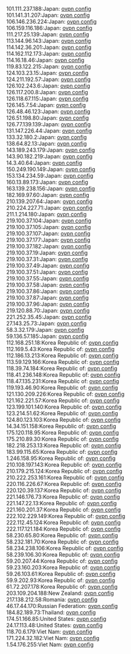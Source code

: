 101.111.237.188:Japan: [ovpn config](vpn/101_111_237_188.ovpn)  
101.141.31.207:Japan: [ovpn config](vpn/101_141_31_207.ovpn)  
106.146.236.224:Japan: [ovpn config](vpn/106_146_236_224.ovpn)  
106.159.116.186:Japan: [ovpn config](vpn/106_159_116_186.ovpn)  
111.217.25.139:Japan: [ovpn config](vpn/111_217_25_139.ovpn)  
113.144.96.143:Japan: [ovpn config](vpn/113_144_96_143.ovpn)  
114.142.36.201:Japan: [ovpn config](vpn/114_142_36_201.ovpn)  
114.162.112.173:Japan: [ovpn config](vpn/114_162_112_173.ovpn)  
114.16.18.46:Japan: [ovpn config](vpn/114_16_18_46.ovpn)  
119.83.122.215:Japan: [ovpn config](vpn/119_83_122_215.ovpn)  
124.103.23.15:Japan: [ovpn config](vpn/124_103_23_15.ovpn)  
124.211.192.57:Japan: [ovpn config](vpn/124_211_192_57.ovpn)  
126.102.243.6:Japan: [ovpn config](vpn/126_102_243_6.ovpn)  
126.117.200.8:Japan: [ovpn config](vpn/126_117_200_8.ovpn)  
126.118.67.115:Japan: [ovpn config](vpn/126_118_67_115.ovpn)  
126.145.7.54:Japan: [ovpn config](vpn/126_145_7_54.ovpn)  
126.48.46.123:Japan: [ovpn config](vpn/126_48_46_123.ovpn)  
126.51.198.80:Japan: [ovpn config](vpn/126_51_198_80.ovpn)  
126.77.139.139:Japan: [ovpn config](vpn/126_77_139_139.ovpn)  
131.147.226.44:Japan: [ovpn config](vpn/131_147_226_44.ovpn)  
133.32.180.2:Japan: [ovpn config](vpn/133_32_180_2.ovpn)  
138.64.82.13:Japan: [ovpn config](vpn/138_64_82_13.ovpn)  
143.189.243.179:Japan: [ovpn config](vpn/143_189_243_179.ovpn)  
143.90.182.219:Japan: [ovpn config](vpn/143_90_182_219.ovpn)  
14.3.40.64:Japan: [ovpn config](vpn/14_3_40_64.ovpn)  
150.249.190.149:Japan: [ovpn config](vpn/150_249_190_149.ovpn)  
153.134.234.59:Japan: [ovpn config](vpn/153_134_234_59.ovpn)  
160.13.89.173:Japan: [ovpn config](vpn/160_13_89_173.ovpn)  
163.139.238.156:Japan: [ovpn config](vpn/163_139_238_156.ovpn)  
182.169.97.60:Japan: [ovpn config](vpn/182_169_97_60.ovpn)  
210.139.207.64:Japan: [ovpn config](vpn/210_139_207_64.ovpn)  
210.224.227.71:Japan: [ovpn config](vpn/210_224_227_71.ovpn)  
211.1.214.180:Japan: [ovpn config](vpn/211_1_214_180.ovpn)  
219.100.37.104:Japan: [ovpn config](vpn/219_100_37_104.ovpn)  
219.100.37.105:Japan: [ovpn config](vpn/219_100_37_105.ovpn)  
219.100.37.107:Japan: [ovpn config](vpn/219_100_37_107.ovpn)  
219.100.37.177:Japan: [ovpn config](vpn/219_100_37_177.ovpn)  
219.100.37.182:Japan: [ovpn config](vpn/219_100_37_182.ovpn)  
219.100.37.19:Japan: [ovpn config](vpn/219_100_37_19.ovpn)  
219.100.37.31:Japan: [ovpn config](vpn/219_100_37_31.ovpn)  
219.100.37.49:Japan: [ovpn config](vpn/219_100_37_49.ovpn)  
219.100.37.51:Japan: [ovpn config](vpn/219_100_37_51.ovpn)  
219.100.37.55:Japan: [ovpn config](vpn/219_100_37_55.ovpn)  
219.100.37.58:Japan: [ovpn config](vpn/219_100_37_58.ovpn)  
219.100.37.86:Japan: [ovpn config](vpn/219_100_37_86.ovpn)  
219.100.37.87:Japan: [ovpn config](vpn/219_100_37_87.ovpn)  
219.100.37.96:Japan: [ovpn config](vpn/219_100_37_96.ovpn)  
219.120.88.70:Japan: [ovpn config](vpn/219_120_88_70.ovpn)  
221.252.35.45:Japan: [ovpn config](vpn/221_252_35_45.ovpn)  
27.143.25.73:Japan: [ovpn config](vpn/27_143_25_73.ovpn)  
58.3.32.179:Japan: [ovpn config](vpn/58_3_32_179.ovpn)  
59.136.57.185:Japan: [ovpn config](vpn/59_136_57_185.ovpn)  
112.168.251.18:Korea Republic of: [ovpn config](vpn/112_168_251_18.ovpn)  
112.169.5.43:Korea Republic of: [ovpn config](vpn/112_169_5_43.ovpn)  
112.186.13.213:Korea Republic of: [ovpn config](vpn/112_186_13_213.ovpn)  
113.59.129.166:Korea Republic of: [ovpn config](vpn/113_59_129_166.ovpn)  
118.39.74.184:Korea Republic of: [ovpn config](vpn/118_39_74_184.ovpn)  
118.41.236.148:Korea Republic of: [ovpn config](vpn/118_41_236_148.ovpn)  
118.47.135.231:Korea Republic of: [ovpn config](vpn/118_47_135_231.ovpn)  
119.193.46.90:Korea Republic of: [ovpn config](vpn/119_193_46_90.ovpn)  
121.130.209.226:Korea Republic of: [ovpn config](vpn/121_130_209_226.ovpn)  
121.162.221.57:Korea Republic of: [ovpn config](vpn/121_162_221_57.ovpn)  
123.199.101.140:Korea Republic of: [ovpn config](vpn/123_199_101_140.ovpn)  
123.214.51.62:Korea Republic of: [ovpn config](vpn/123_214_51_62.ovpn)  
124.80.123.103:Korea Republic of: [ovpn config](vpn/124_80_123_103.ovpn)  
14.34.151.158:Korea Republic of: [ovpn config](vpn/14_34_151_158.ovpn)  
175.120.118.95:Korea Republic of: [ovpn config](vpn/175_120_118_95.ovpn)  
175.210.89.30:Korea Republic of: [ovpn config](vpn/175_210_89_30.ovpn)  
182.218.253.13:Korea Republic of: [ovpn config](vpn/182_218_253_13.ovpn)  
183.99.115.65:Korea Republic of: [ovpn config](vpn/183_99_115_65.ovpn)  
1.246.158.95:Korea Republic of: [ovpn config](vpn/1_246_158_95.ovpn)  
210.108.197.143:Korea Republic of: [ovpn config](vpn/210_108_197_143.ovpn)  
210.179.215.124:Korea Republic of: [ovpn config](vpn/210_179_215_124.ovpn)  
210.222.253.161:Korea Republic of: [ovpn config](vpn/210_222_253_161.ovpn)  
220.116.226.67:Korea Republic of: [ovpn config](vpn/220_116_226_67.ovpn)  
220.120.39.137:Korea Republic of: [ovpn config](vpn/220_120_39_137.ovpn)  
221.146.176.73:Korea Republic of: [ovpn config](vpn/221_146_176_73.ovpn)  
221.147.22.13:Korea Republic of: [ovpn config](vpn/221_147_22_13.ovpn)  
221.160.201.37:Korea Republic of: [ovpn config](vpn/221_160_201_37.ovpn)  
222.102.229.149:Korea Republic of: [ovpn config](vpn/222_102_229_149.ovpn)  
222.112.45.124:Korea Republic of: [ovpn config](vpn/222_112_45_124.ovpn)  
222.117.121.184:Korea Republic of: [ovpn config](vpn/222_117_121_184.ovpn)  
58.230.65.80:Korea Republic of: [ovpn config](vpn/58_230_65_80.ovpn)  
58.232.181.70:Korea Republic of: [ovpn config](vpn/58_232_181_70.ovpn)  
58.234.238.106:Korea Republic of: [ovpn config](vpn/58_234_238_106.ovpn)  
58.239.106.30:Korea Republic of: [ovpn config](vpn/58_239_106_30.ovpn)  
59.20.207.44:Korea Republic of: [ovpn config](vpn/59_20_207_44.ovpn)  
59.23.160.203:Korea Republic of: [ovpn config](vpn/59_23_160_203.ovpn)  
59.26.103.61:Korea Republic of: [ovpn config](vpn/59_26_103_61.ovpn)  
59.9.202.93:Korea Republic of: [ovpn config](vpn/59_9_202_93.ovpn)  
61.72.207.178:Korea Republic of: [ovpn config](vpn/61_72_207_178.ovpn)  
203.109.204.188:New Zealand: [ovpn config](vpn/203_109_204_188.ovpn)  
217.138.212.58:Romania: [ovpn config](vpn/217_138_212_58.ovpn)  
46.17.44.170:Russian Federation: [ovpn config](vpn/46_17_44_170.ovpn)  
184.82.189.73:Thailand: [ovpn config](vpn/184_82_189_73.ovpn)  
174.51.166.85:United States: [ovpn config](vpn/174_51_166_85.ovpn)  
24.17.113.48:United States: [ovpn config](vpn/24_17_113_48.ovpn)  
118.70.6.179:Viet Nam: [ovpn config](vpn/118_70_6_179.ovpn)  
171.224.32.182:Viet Nam: [ovpn config](vpn/171_224_32_182.ovpn)  
1.54.176.255:Viet Nam: [ovpn config](vpn/1_54_176_255.ovpn)  
